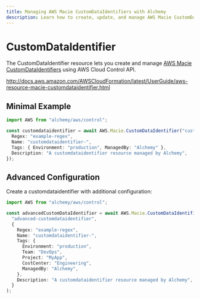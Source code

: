 ```yaml
---
title: Managing AWS Macie CustomDataIdentifiers with Alchemy
description: Learn how to create, update, and manage AWS Macie CustomDataIdentifiers using Alchemy Cloud Control.
---
```


# CustomDataIdentifier

The CustomDataIdentifier resource lets you create and manage [AWS Macie CustomDataIdentifiers](https://docs.aws.amazon.com/macie/latest/userguide/) using AWS Cloud Control API.

http://docs.aws.amazon.com/AWSCloudFormation/latest/UserGuide/aws-resource-macie-customdataidentifier.html

## Minimal Example

```ts
import AWS from "alchemy/aws/control";

const customdataidentifier = await AWS.Macie.CustomDataIdentifier("customdataidentifier-example", {
  Regex: "example-regex",
  Name: "customdataidentifier-",
  Tags: { Environment: "production", ManagedBy: "Alchemy" },
  Description: "A customdataidentifier resource managed by Alchemy",
});
```

## Advanced Configuration

Create a customdataidentifier with additional configuration:

```ts
import AWS from "alchemy/aws/control";

const advancedCustomDataIdentifier = await AWS.Macie.CustomDataIdentifier(
  "advanced-customdataidentifier",
  {
    Regex: "example-regex",
    Name: "customdataidentifier-",
    Tags: {
      Environment: "production",
      Team: "DevOps",
      Project: "MyApp",
      CostCenter: "Engineering",
      ManagedBy: "Alchemy",
    },
    Description: "A customdataidentifier resource managed by Alchemy",
  }
);
```

